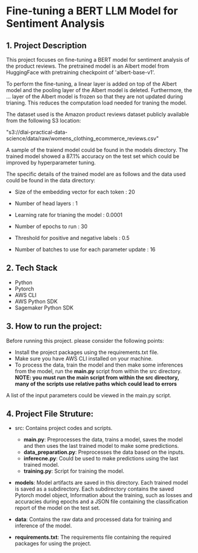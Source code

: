 # Fine-tuning a BERT LLM Model for Sentiment Analysis

## 1. Project Description
This project focuses on fine-tuning a BERT model for sentiment analysis of the product reviews. The pretrained model is an Albert model from HuggingFace with pretraining checkpoint of 'albert-base-v1'. 

To perform the fine-tuning, a linear layer is added on top of the Albert model and the pooling layer of the Albert model is deleted. Furthermore, the ... layer of the Albert model is frozen so that they are not updated during trianing. This reduces the computation load needed for traning the model. 

The dataset used is the Amazon product reviews dataset publicly available from the following S3 location: 

"s3://dlai-practical-data-science/data/raw/womens_clothing_ecommerce_reviews.csv"

A sample of the traiend model could be found in the models directory. The trained model showed a 87.1% accuracy on the test set which could be improved by hyperparameter tuning. 

The specific details of the trained model are as follows and the data used could be found in the data directory: 

- Size of the embedding vector for each token : 20

- Number of head layers : 1
- Learning rate for trianing the model : 0.0001
- Number of epochs to run : 30
- Threshold for positive and negative labels : 0.5
- Number of batches to use for each parameter update : 16

## 2. Tech Stack
 - Python
 - Pytorch
 - AWS CLI
 - AWS Python SDK
 - Sagemaker Python SDK

## 3. How to run the project: 
Before running this project. please consider the following points: 
- Install the project packages using the requirements.txt file.
- Make sure you have AWS CLI installed on your machine.
- To process the data, train the model and then make some inferences from the model, run the <b>main.py</b> script from within the src directory. 
<b>NOTE: you must run the main script from within the src directory, many of the scripts use relative paths which could lead to errors</b>

A list of the input parameters could be viewed in the main.py script.

## 4. Project File Struture:

- src: Contains project codes and scripts. 
    - <b>main.py</b>: Preprocesses the data, trains a model, saves the model and then uses the last trained model to make some predictions. 
    - <b>data_preparation.py</b>: Preprocesses the data based on the inputs. 
    - <b>inferecne.py</b>: Could be used to make predictions using the last trained model. 
    - <b>training.py</b>: Script for training the model. 
    
- <b>models</b>: Model artifacts are saved in this directory. Each trained model is saved as a subdirectory. Each subdirectory contains the saved Pytorch model object, Information about the training, such as losses and accuracies during epochs and a JSON file containing the classification report of the model on the test set. 

- <b>data</b>: Contains the raw data and processed data for training and inference of the model. 

- <b>requirements.txt</b>: The requirements file containing the required packages for using the project.    

